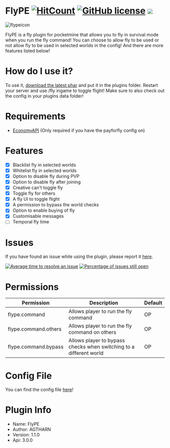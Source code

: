# FlyPE [![HitCount](http://hits.dwyl.com/AGTHARN/FlyPE/master.svg)](http://hits.dwyl.com/AGTHARN/FlyPE/master) [![GitHub license](https://img.shields.io/github/license/AGTHARN/FlyPE)](https://github.com/AGTHARN/FlyPE/blob/master/LICENSE) [![](https://poggit.pmmp.io/shield.state/FlyPE)](https://poggit.pmmp.io/p/FlyPE)
![flypeicon](https://user-images.githubusercontent.com/63234276/82717419-895d2380-9cce-11ea-9d7e-0981d91c75fa.jpg)

FlyPE is a fly plugin for pocketmine that allows you to fly in survival mode when you run the fly command! You can choose to allow fly to be used or not allow fly to be used in selected worlds in the config! And there are more features listed below!

# How do I use it?
To use it, [download the latest phar](https://poggit.pmmp.io/ci/AGTHARN/FlyPE/FlyPE) and put it in the plugins folder. Restart your server and use /fly ingame to toggle flight! Make sure to also check out the config in your plugins data folder!

# Requirements
+ [EconomyAPI](https://poggit.pmmp.io/p/EconomyAPI/5.7.2)
(Only required if you have the payforfly config on)

# Features
- [x] Blacklist fly in selected worlds
- [x] Whitelist fly in selected worlds
- [x] Option to disable fly during PVP
- [x] Option to disable fly after joining
- [x] Creative can't toggle fly
- [x] Toggle fly for others
- [x] A fly UI to toggle flight
- [x] A permission to bypass the world checks
- [x] Option to enable buying of fly
- [x] Customisable messages
- [ ] Temporal fly time

# Issues
If you have found an issue while using the plugin, please report it [here](https://github.com/AGTHARN/FlyPE/issues).

[![Average time to resolve an issue](http://isitmaintained.com/badge/resolution/AGTHARN/FlyPE.svg)](http://isitmaintained.com/project/AGTHARN/FlyPE "Average time to resolve an issue") [![Percentage of issues still open](http://isitmaintained.com/badge/open/AGTHARN/FlyPE.svg)](http://isitmaintained.com/project/AGTHARN/FlyPE "Percentage of issues still open")

# Permissions

Permission           | Description                                                        | Default |
-------------------- | ------------------------------------------------------------------ | ------- |
flype.command        | Allows player to run the fly command                               | OP      |
flype.command.others | Allows player to run the fly command on others                     | OP      |
flype.command.bypass | Allows player to bypass checks when switching to a different world | OP      |

# Config File
You can find the config file [here](https://github.com/AGTHARN/FlyPE/blob/master/resources/config.yml)!

# Plugin Info
+ Name: FlyPE
+ Author: AGTHARN
+ Version: 1.1.0
+ Api: 3.0.0
